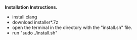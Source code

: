 **Installation Instructions.**

- install clang
- download installer*.7z
- open the terminal in the directory with the "install.sh" file.
- run "sudo ./install.sh"